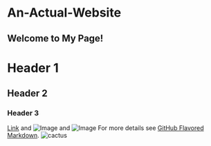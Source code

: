 # An-Actual-Website
## Welcome to My Page!
# Header 1
## Header 2
### Header 3
[Link](url) and ![Image](src) and ![Image](src)
For more details see [GitHub Flavored Markdown](https://guides.github.com/features/mastering-markdown/).
![cactus](cactus.jpg "Taken at the Fullerton Arboritum on a Pixel 2!")
